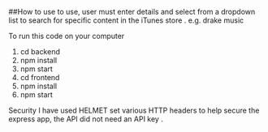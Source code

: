 ##How to use
to use, user must enter details and select from a dropdown list to search  for specific content in the iTunes store .
e.g. drake  music


To run this code on your computer
1. cd backend
2. npm install
3. npm start
4. cd frontend
5. npm install
6. npm start

Security
I have used HELMET set various HTTP headers to help secure the express app, the API did not need an API key .

